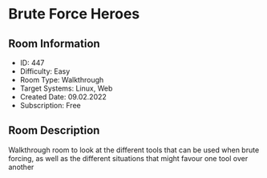 ﻿# Brute Force Heroes

## Room Information
- ID: 447
- Difficulty: Easy
- Room Type: Walkthrough
- Target Systems: Linux, Web
- Created Date: 09.02.2022
- Subscription: Free

## Room Description
Walkthrough room to look at the different tools that can be used when brute forcing, as well as the different situations that might favour one tool over another
